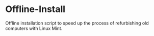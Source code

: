 # Offline-Install
Offline installation script to speed up the process of refurbishing old computers with Linux Mint. 
